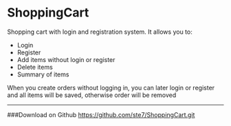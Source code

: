 ShoppingCart
============
Shopping cart with login and registration system. It allows you to:
* Login
* Register
* Add items without login or register
* Delete items
* Summary of items


When you create orders without logging in, you can later login or register
and all items will be saved, otherwise order will be removed

___________________
###Download on Github
https://github.com/ste7/ShoppingCart.git